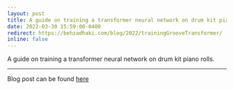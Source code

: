 ```yaml
---
layout: post
title: A guide on training a transformer neural network on drum kit piano rolls
date: 2022-03-30 15:59:00-0400
redirect: https://behzadhaki.com/blog/2022/trainingGrooveTransformer/
inline: false
---
```


A guide on training a transformer neural network on drum kit piano rolls.

***

Blog post can be found [here](https://behzadhaki.com/blog/2022/trainingGrooveTransformer/)

